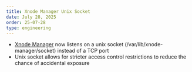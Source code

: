 ```yaml
---
title: Xnode Manager Unix Socket
date: July 28, 2025
order: 25-07-28
type: engineering
---
```


- [Xnode Manager](https://github.com/Openmesh-Network/xnode-manager) now listens on a unix socket (/var/lib/xnode-manager/socket) instead of a TCP port
- Unix socket allows for stricter access control restrictions to reduce the chance of accidental exposure
